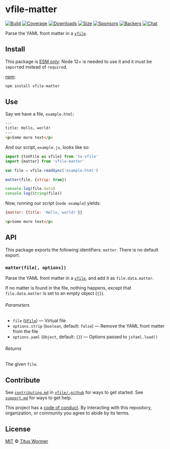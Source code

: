 # vfile-matter

[![Build][build-badge]][build]
[![Coverage][coverage-badge]][coverage]
[![Downloads][downloads-badge]][downloads]
[![Size][size-badge]][size]
[![Sponsors][sponsors-badge]][collective]
[![Backers][backers-badge]][collective]
[![Chat][chat-badge]][chat]

Parse the YAML front matter in a [`vfile`][vfile].

## Install

This package is [ESM only](https://gist.github.com/sindresorhus/a39789f98801d908bbc7ff3ecc99d99c):
Node 12+ is needed to use it and it must be `import`ed instead of `require`d.

[npm][]:

```sh
npm install vfile-matter
```

## Use

Say we have a file, `example.html`:

```html
---
title: Hello, world!
---
<p>Some more text</p>
```

And our script, `example.js`, looks like so:

```js
import {toVFile as vfile} from 'to-vfile'
import {matter} from 'vfile-matter'

var file = vfile.readSync('example.html')

matter(file, {strip: true})

console.log(file.data)
console.log(String(file))
```

Now, running our script (`node example`) yields:

```js
{matter: {title: 'Hello, world!'}}
```

```html
<p>Some more text</p>
```

## API

This package exports the following identifiers: `matter`.
There is no default export.

### `matter(file[, options])`

Parse the YAML front matter in a [`vfile`][vfile], and add it as
`file.data.matter`.

If no matter is found in the file, nothing happens, except that
`file.data.matter` is set to an empty object (`{}`).

###### Parameters

*   `file` ([`VFile`][vfile])
    — Virtual file
*   `options.strip` (`boolean`, default: `false`)
    — Remove the YAML front matter from the file
*   `options.yaml` (`Object`, default: `{}`)
    — Options passed to `jsYaml.load()`

###### Returns

The given `file`.

## Contribute

See [`contributing.md`][contributing] in [`vfile/.github`][health] for ways to
get started.
See [`support.md`][support] for ways to get help.

This project has a [code of conduct][coc].
By interacting with this repository, organization, or community you agree to
abide by its terms.

## License

[MIT][license] © [Titus Wormer][author]

<!-- Definitions -->

[build-badge]: https://github.com/vfile/vfile-matter/workflows/main/badge.svg

[build]: https://github.com/vfile/vfile-matter/actions

[coverage-badge]: https://img.shields.io/codecov/c/github/vfile/vfile-matter.svg

[coverage]: https://codecov.io/github/vfile/vfile-matter

[downloads-badge]: https://img.shields.io/npm/dm/vfile-matter.svg

[downloads]: https://www.npmjs.com/package/vfile-matter

[size-badge]: https://img.shields.io/bundlephobia/minzip/vfile-matter.svg

[size]: https://bundlephobia.com/result?p=vfile-matter

[sponsors-badge]: https://opencollective.com/unified/sponsors/badge.svg

[backers-badge]: https://opencollective.com/unified/backers/badge.svg

[collective]: https://opencollective.com/unified

[chat-badge]: https://img.shields.io/badge/chat-discussions-success.svg

[chat]: https://github.com/vfile/vfile/discussions

[npm]: https://docs.npmjs.com/cli/install

[contributing]: https://github.com/vfile/.github/blob/HEAD/contributing.md

[support]: https://github.com/vfile/.github/blob/HEAD/support.md

[health]: https://github.com/vfile/.github

[coc]: https://github.com/vfile/.github/blob/HEAD/code-of-conduct.md

[license]: license

[author]: https://wooorm.com

[vfile]: https://github.com/vfile/vfile

